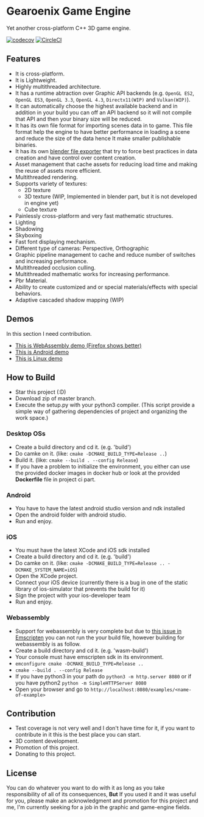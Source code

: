# Gearoenix Game Engine

Yet another cross-platform C++ 3D game engine.

[![codecov](https://codecov.io/gh/Hossein-Noroozpour/gearoenix/branch/master/graph/badge.svg)](https://codecov.io/gh/Hossein-Noroozpour/gearoenix)
[![CircleCI](https://circleci.com/gh/Hossein-Noroozpour/gearoenix.svg?style=svg)](https://circleci.com/gh/Hossein-Noroozpour/gearoenix)

## Features

- It is cross-platform.
- It is Lightweight.
- Highly multithreaded architecture.
- It has a runtime abtraction over Graphic API backends (e.g. `OpenGL ES2`, `OpenGL ES3`,
  `OpenGL 3.3`, `OpenGL 4.3`, `Directx11(WIP)` and `Vulkan(WIP)`).
- It can automatically choose the highest available backend and in addition in your build you can
  off an API backend so it will not compile that API and then your binary size will be reduced.
- It has its own file format for importing scenes data in to game. This file
  format help the engine to have better performance in loading a scene and
  reduce the size of the data hence It make smaller publishable binaries.
- It has its own
  [blender file exporter](https://github.com/Hossein-Noroozpour/gearoenix-blender)
  that try to force best practices in data creation and have control
  over content creation.
- Asset management that cache assets for reducing load time and making the reuse of assets
  more efficient.
- Multithreaded rendering.
- Supports variety of textures:
  - 2D texture
  - 3D texture (WIP, Implemented in blender part, but it is not developed in
    engine yet)
  - Cube texture
- Painlessly cross-platform and very fast mathematic structures.
- Lighting
- Shadowing
- Skyboxing
- Fast font displaying mechanism.
- Different type of cameras: Perspective, Orthographic
- Graphic pipeline management to cache and reduce number of switches and
  increasing performance.
- Multithreaded occlusion culling.
- Multithreaded mathematic works for increasing performance.
- Pbr Material.
- Ability to create customized and or special materials/effects with special behaviors.
- Adaptive cascaded shadow mapping (WIP)

## Demos

In this section I need contribution.

- [This is WebAssembly demo (Firefox shows better)](https://hossein-noroozpour.github.io/gearoenix-static-files/web-demo/index.html)
- [This is Android demo](https://hossein-noroozpour.github.io/gearoenix-static-files/android/android.7z)
- [This is Linux demo](https://hossein-noroozpour.github.io/gearoenix-static-files/linux/linux.7z)

## How to Build

- Star this project (:D)
- Download zip of master branch.
- Execute the setup.py with your python3 compiler. (This script provide a simple way of gathering
  dependencies of project and organizing the work space.)

### Desktop OSs

- Create a build directory and cd it. (e.g. 'build')
- Do camke on it. (like: ```cmake -DCMAKE_BUILD_TYPE=Release ..```)
- Build it. (like: ```cmake --build . --config Release```)
- If you have a problem to initialize the environment,
  you either can use the provided docker images in docker hub or
  look at the provided **Dockerfile** file in project ci part.

### Android

- You have to have the latest android studio version and ndk installed
- Open the android folder with android studio.
- Run and enjoy.

### iOS

- You must have the latest XCode and iOS sdk installed
- Create a build directory and cd it. (e.g. 'build')
- Do camke on it. (like: ```cmake -DCMAKE_BUILD_TYPE=Release .. -DCMAKE_SYSTEM_NAME=iOS```)
- Open the XCode project.
- Connect your iOS device (currently there is a bug in one of the static library of ios-simulator that prevents the build for it)
- Sign the project with your ios-developer team
- Run and enjoy.

### Webassembly

- Support for webassembly is very complete but due to [this issue in Emscripten](https://github.com/emscripten-core/emscripten/issues/6009) you can not run the your build file, however building for webassembly is as follow.
- Create a build directory and cd it. (e.g. 'wasm-build')
- Your console must have emscripten sdk in its environment.
- ```emconfigure cmake -DCMAKE_BUILD_TYPE=Release ..```
- ```cmake --build . --config Release```
- If you have python3 in your path do ```python3 -m http.server 8080``` or if you have python2 ```python -m SimpleHTTPServer 8080```
- Open your browser and go to ```http://localhost:8080/examples/<name-of-example>```

## Contribution

- Test coverage is not very well and I don't have time for it,
  if you want to contribute in it this is the best place you can start.
- 3D content development.
- Promotion of this project.
- Donating to this project.

## License

You can do whatever you want to do with it as long as you take responsibility
of all of
its consequences, **But** If you used it and it was useful for you, please make
an acknowledgment and promotion for this project and me, I'm currently seeking
for a job in the graphic and game-engine fields.
